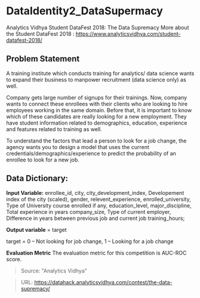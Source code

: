# DataIdentity2_DataSupermacy

Analytics Vidhya Student DataFest 2018: The Data Supremacy
More about the Student DataFest 2018 : https://www.analyticsvidhya.com/student-datafest-2018/ 

## Problem Statement

A training institute which conducts training for analytics/ data science wants to expand their business to manpower recruitment (data science only) as well. 
 
Company gets large number of signups for their trainings. Now, company wants to connect these enrollees with their clients who are looking to hire employees working in the same domain. Before that, it is important to know which of these candidates are really looking for a new employment. They have student information related to demographics, education, experience and features related to training as well.
 
To understand the factors that lead a person to look for a job change, the agency wants you to design a model that uses the current credentials/demographics/experience to predict the probability of an enrollee to look for a new job.

## Data Dictionary:
 
**Input Variable:** enrollee_id, city, city_development_index, Developement index of the city (scaled), gender, relevent_experience, 
enrolled_university, Type of University course enrolled if any, education_level, major_discipline, Total experience in years
company_size, Type of current employer, Difference in years between previous job and current job training_hours;

**Output variable** = target
 
target = 0 – Not looking for job change, 1 – Looking for a job change

**Evaluation Metric**
The evaluation metric for this competition is AUC-ROC score.


>Source: "Analytics Vidhya"

>URL: https://datahack.analyticsvidhya.com/contest/the-data-supremacy/
